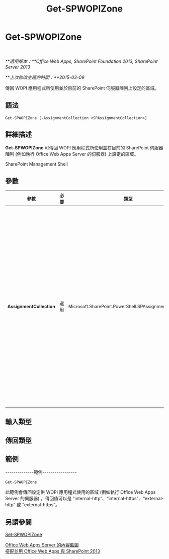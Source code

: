 ﻿---
title: Get-SPWOPIZone
TOCTitle: Get-SPWOPIZone
ms:assetid: 5a37e106-272c-43e9-ae09-20888b296af0
ms:mtpsurl: https://technet.microsoft.com/zh-tw/library/JJ219439(v=office.15)
ms:contentKeyID: 49565105
ms.date: 12/22/2017
mtps_version: v=office.15
ms.translationtype: HT
---

# Get-SPWOPIZone

 

_**適用版本：**Office Web Apps, SharePoint Foundation 2013, SharePoint Server 2013_

_**上次修改主題的時間：**2015-03-09_

傳回 WOPI 應用程式所使用並於目前的 SharePoint 伺服器陣列上設定的區域。

## 語法

    Get-SPWOPIZone [-AssignmentCollection <SPAssignmentCollection>]

## 詳細描述

**Get-SPWOPIZone** 可傳回 WOPI 應用程式所使用並在目前的 SharePoint 伺服器陣列 (例如執行 Office Web Apps Server 的伺服器) 上設定的區域。

SharePoint Management Shell

## 參數


<table>
<colgroup>
<col style="width: 25%" />
<col style="width: 25%" />
<col style="width: 25%" />
<col style="width: 25%" />
</colgroup>
<thead>
<tr class="header">
<th>參數</th>
<th>必要</th>
<th>類型</th>
<th>描述</th>
</tr>
</thead>
<tbody>
<tr class="odd">
<td><p><strong>AssignmentCollection</strong></p></td>
<td><p>選用</p></td>
<td><p>Microsoft.SharePoint.PowerShell.SPAssignmentCollection</p></td>
<td><p>以適當處理方式來管理物件。例如使用 <strong>SPWeb</strong> 或 <strong>SPSite</strong> 物件時可能會使用大量記憶體，在 Windows PowerShell 指令碼中使用這些物件時需要適當的記憶體管理。透過使用 <strong>SPAssignment</strong> 物件，您可以在物件需要用來釋放記憶體時，將物件指派給變數及捨棄物件。使用 <strong>SPWeb</strong>、<strong>SPSite</strong> 或 <strong>SPSiteAdministration</strong> 物件時，如果不使用指派集合或 <strong>Global</strong> 參數，則物件會自動遭到捨棄。</p>
<div class="alert">
<table>
<thead>
<tr class="header">
<th><img src="images/JJ219452.note(Office.15).gif" title="注意事項" alt="注意事項" /><strong>附註：</strong></th>
</tr>
</thead>
<tbody>
<tr class="odd">
<td>使用 <strong>Global</strong> 參數時，所有物件都會都包含在全域存放區。如果物件不會立即使用，或使用 <strong>Stop-SPAssignment</strong> 命令加以捨棄，則會發生記憶體不足的狀況。</td>
</tr>
</tbody>
</table>

</div>
<p></p></td>
</tr>
</tbody>
</table>


## 輸入類型

## 傳回類型

## 範例

\--------------範例-----------------

    Get-SPWOPIZone

此範例會傳回設定供 WOPI 應用程式使用的區域 (例如執行 Office Web Apps Server 的伺服器) 。傳回值可以是 “internal-http”、“internal-https”、“external-http” 或 “external-https”。

## 另請參閱


[Set-SPWOPIZone](set-spwopizone.md)  


[Office Web Apps Server 的內容藍圖](content-roadmap-for-office-web-apps-server.md)  
[搭配並用 Office Web Apps 與 SharePoint 2013](use-office-web-apps-with-sharepoint-2013.md)

